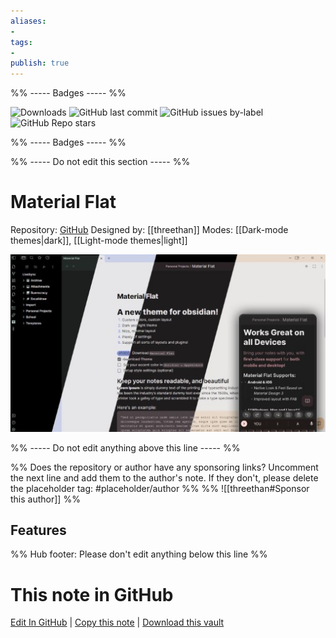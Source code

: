 ```yaml
---
aliases:
- 
tags: 
- 
publish: true
---
```


%% ----- Badges ----- %%

![Downloads](https://img.shields.io/badge/downloads-1694-573E7A?style=for-the-badge&logo=)
![GitHub last commit](https://img.shields.io/github/last-commit/threethan/obsidian-material-flat-theme/?color=573E7A&label=last%20update&logo=github&style=for-the-badge)
![GitHub issues by-label](https://img.shields.io/github/issues/threethan/obsidian-material-flat-theme//help%20wanted?color=573E7A&logo=github&style=for-the-badge) 
![GitHub Repo stars](https://img.shields.io/github/stars/threethan/obsidian-material-flat-theme/?color=573E7A&logo=github&style=for-the-badge)

%% ----- Badges ----- %%

%% ----- Do not edit this section ----- %%

# Material Flat

Repository: [GitHub](https://github.com/threethan/obsidian-material-flat-theme/)
Designed by: [[threethan]]
Modes: [[Dark-mode themes|dark]], [[Light-mode themes|light]]



![screenshot](https://github.com/threethan/obsidian-material-flat-theme//raw/master/screenshot.png)

%% ----- Do not edit anything above this line ----- %% 

%% Does the repository or author have any sponsoring links? Uncomment the next line and add them to the author's note. If they don't, please delete the placeholder tag: #placeholder/author %%
%% ![[threethan#Sponsor this author]] %%


## Features



%% Hub footer: Please don't edit anything below this line %%

# This note in GitHub

<span class="git-footer">[Edit In GitHub](https://github.dev/obsidian-community/obsidian-hub/blob/main/02%20-%20Community%20Expansions/02.05%20All%20Community%20Expansions/Themes/Material%20Flat.md "git-hub-edit-note") | [Copy this note](https://raw.githubusercontent.com/obsidian-community/obsidian-hub/main/02%20-%20Community%20Expansions/02.05%20All%20Community%20Expansions/Themes/Material%20Flat.md "git-hub-copy-note") | [Download this vault](https://github.com/obsidian-community/obsidian-hub/archive/refs/heads/main.zip "git-hub-download-vault") </span>

